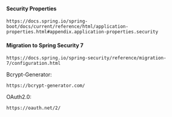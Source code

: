 #### Security Properties
```
https://docs.spring.io/spring-boot/docs/current/reference/html/application-properties.html#appendix.application-properties.security
```

#### Migration to Spring Security 7
```
https://docs.spring.io/spring-security/reference/migration-7/configuration.html
```

Bcrypt-Generator:
```
https://bcrypt-generator.com/
```

OAuth2.0:
```
https://oauth.net/2/
```
